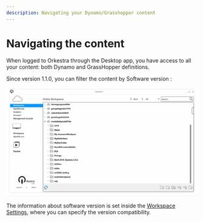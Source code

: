 ```yaml
---
description: Navigating your Dynamo/Grasshopper content
---
```


# Navigating the content

When logged to Orkestra through the Desktop app, you have access to all your content: both Dynamo and GrassHopper definitions.&#x20;

Since version 1.1.0, you can filter the content by Software version :

![Browsing content and filtering by version](../.gitbook/assets/versionbroswsing.gif)

The information about software version is set inside the [Workspace Settings](what-is-a-workspace.md#software-compatibility-settings), where you can specify the version compatibility.&#x20;
